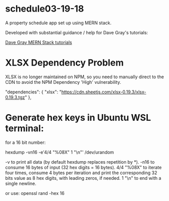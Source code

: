 # schedule03-19-18  

A property schedule app set up using MERN stack.  

Developed with substantial guidance / help for Dave Gray's tutorials:

[Dave Gray MERN Stack tutorials](https://www.youtube.com/playlist?list=PL0Zuz27SZ-6P4dQUsoDatjEGpmBpcOW8V)

# XLSX Dependency Problem

XLSX is no longer maintained on NPM, so you need to manually direct to the CDN to avoid the NPM Dependency 'High' vulnerability.

  "dependencies": {
    "xlsx": "https://cdn.sheetjs.com/xlsx-0.19.3/xlsx-0.19.3.tgz"
  },

# Generate hex keys in Ubuntu WSL terminal:
for a 16 bit number:  

hexdump -vn16 -e'4/4 "%08X" 1 "\n"' /dev/urandom

-v to print all data (by default hexdump replaces repetition by *).
-n16 to consume 16 bytes of input (32 hex digits = 16 bytes).
4/4 "%08X" to iterate four times, consume 4 bytes per iteration and print the corresponding 32 bits value as 8 hex digits, with leading zeros, if needed.
1 "\n" to end with a single newline.

or use:
openssl rand -hex 16